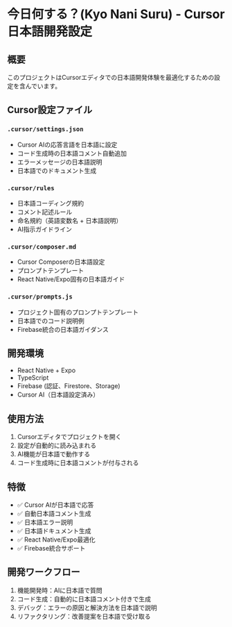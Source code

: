 # 今日何する？(Kyo Nani Suru) - Cursor日本語開発設定

## 概要
このプロジェクトはCursorエディタでの日本語開発体験を最適化するための設定を含んでいます。

## Cursor設定ファイル

### `.cursor/settings.json`
- Cursor AIの応答言語を日本語に設定
- コード生成時の日本語コメント自動追加
- エラーメッセージの日本語説明
- 日本語でのドキュメント生成

### `.cursor/rules`
- 日本語コーディング規約
- コメント記述ルール
- 命名規約（英語変数名 + 日本語説明）
- AI指示ガイドライン

### `.cursor/composer.md`
- Cursor Composerの日本語設定
- プロンプトテンプレート
- React Native/Expo固有の日本語ガイド

### `.cursor/prompts.js`
- プロジェクト固有のプロンプトテンプレート
- 日本語でのコード説明例
- Firebase統合の日本語ガイダンス

## 開発環境
- React Native + Expo
- TypeScript
- Firebase (認証、Firestore、Storage)
- Cursor AI（日本語設定済み）

## 使用方法

1. Cursorエディタでプロジェクトを開く
2. 設定が自動的に読み込まれる
3. AI機能が日本語で動作する
4. コード生成時に日本語コメントが付与される

## 特徴

- ✅ Cursor AIが日本語で応答
- ✅ 自動日本語コメント生成
- ✅ 日本語エラー説明
- ✅ 日本語ドキュメント生成
- ✅ React Native/Expo最適化
- ✅ Firebase統合サポート

## 開発ワークフロー

1. 機能開発時：AIに日本語で質問
2. コード生成：自動的に日本語コメント付きで生成
3. デバッグ：エラーの原因と解決方法を日本語で説明
4. リファクタリング：改善提案を日本語で受け取る